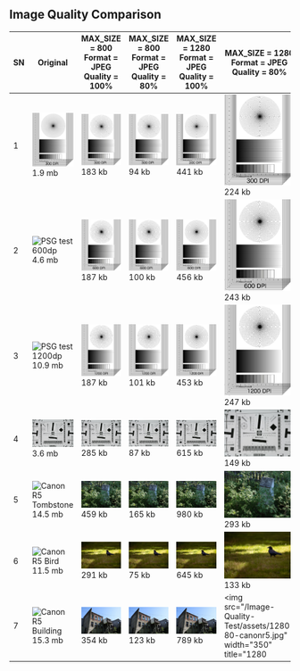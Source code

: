 ## Image Quality Comparison

| SN | Original | MAX_SIZE = 800 <br/> Format = JPEG <br/> Quality = 100% | MAX_SIZE = 800 <br/> Format = JPEG <br/> Quality = 80% | MAX_SIZE = 1280 <br/> Format = JPEG <br/> Quality = 100% | MAX_SIZE = 1280 <br/> Format = JPEG <br/> Quality = 80% |
| --- | --- | --- | --- | --- | --- |
| 1 | <img src="/Image-Quality-Test/assets/psgtest300.png" width="350" title="PSG test 300dp"> <br/> 1.9 mb | <img src="/Image-Quality-Test/assets/800-100-psg300dp.jpg" width="350" title="hover text"> <br/> 183 kb | <img src="/Image-Quality-Test/assets/800-80-psg300dp.jpg" width="350" title="hover text"> <br/> 94 kb | <img src="/Image-Quality-Test/assets/1280-100-psg300dp.jpg" width="350" title="hover text"> <br/> 441 kb | <img src="/Image-Quality-Test/assets/1280-80-psg300dp.jpg" width="350" title="hover text"> <br/> 224 kb |
| 2 | <img src="/Image-Quality-Test/assets/psgtest600.png" width="350" title="PSG test 600dp"> <br/> 4.6 mb | <img src="/Image-Quality-Test/assets/800-100-psg600dp.jpg" width="350" title="hover text"> <br/> 187 kb | <img src="/Image-Quality-Test/assets/800-80-psg600dp.jpg" width="350" title="hover text"> <br/> 100 kb | <img src="/Image-Quality-Test/assets/1280-100-psg600dp.jpg" width="350" title="hover text"> <br/> 456 kb | <img src="/Image-Quality-Test/assets/1280-80-psg600dp.jpg" width="350" title="hover text"> <br/> 243 kb |
| 3 | <img src="/Image-Quality-Test/assets/psgtest1200.png" width="350" title="PSG test 1200dp"> <br/> 10.9 mb | <img src="/Image-Quality-Test/assets/800-100-psg1200dp.jpg" width="350" title="hover text"> <br/> 187 kb | <img src="/Image-Quality-Test/assets/800-80-psg1200dp.jpg" width="350" title="hover text"> <br/> 101 kb | <img src="/Image-Quality-Test/assets/1280-100-psg1200dp.jpg" width="350" title="hover text"> <br/> 453 kb | <img src="/Image-Quality-Test/assets/1280-80-psg1200dp.jpg" width="350" title="hover text"> <br/> 247 kb |
| 4 | <img src="/Image-Quality-Test/assets/canon_eos5d.jpeg" width="350" title="Canon EOS 5d"> <br/> 3.6 mb | <img src="/Image-Quality-Test/assets/800-100-canon.jpg" width="350" title="hover text"> <br/> 285 kb | <img src="/Image-Quality-Test/assets/800-80-canon.jpg" width="350" title="hover text"> <br/> 87 kb | <img src="/Image-Quality-Test/assets/1280-100-canon.jpg" width="350" title="hover text"> <br/> 615 kb | <img src="/Image-Quality-Test/assets/1280-80-canon.jpg" width="350" title="hover text"> <br/> 149 kb |
| 5 | <img src="/Image-Quality-Test/assets/canonr5-tombstone.jpg" width="350" title="Canon R5 Tombstone"> <br/> 14.5 mb | <img src="/Image-Quality-Test/assets/800-100-canonr5-tombstone.jpg" width="350" title="hover text"> <br/> 459 kb | <img src="/Image-Quality-Test/assets/800-80-canonr5-tombstone.jpg" width="350" title="hover text"> <br/> 165 kb | <img src="/Image-Quality-Test/assets/1280-100-canonr5-tombstone.jpg" width="350" title="hover text"> <br/> 980 kb | <img src="/Image-Quality-Test/assets/1280-80-canonr5-tombstone.jpg" width="350" title="hover text"> <br/> 293 kb |
| 6 | <img src="/Image-Quality-Test/assets/canonr5-bird.jpg" width="350" title="Canon R5 Bird"> <br/> 11.5 mb | <img src="/Image-Quality-Test/assets/800-100-canonr5-bird.jpg" width="350" title="hover text"> <br/> 291 kb | <img src="/Image-Quality-Test/assets/800-80-canonr5-bird.jpg" width="350" title="hover text"> <br/> 75 kb | <img src="/Image-Quality-Test/assets/1280-100-canonr5-bird.jpg" width="350" title="hover text"> <br/> 645 kb | <img src="/Image-Quality-Test/assets/1280-80-canonr5-bird.jpg" width="350" title="hover text"> <br/> 133 kb |
| 7 | <img src="/Image-Quality-Test/assets/canon-r5-buidling.jpg" width="350" title="Canon R5 Building"> <br/> 15.3 mb | <img src="/Image-Quality-Test/assets/800-100-canonr5.jpg" width="350" title="hover text"> <br/> 354 kb | <img src="/Image-Quality-Test/assets/800-80-canonr5.jpg" width="350" title="hover text"> <br/> 123 kb | <img src="/Image-Quality-Test/assets/1280-100-canonr5.jpg" width="350" title="hover text"> <br/> 789 kb | <img src="/Image-Quality-Test/assets/1280-80-canonr5.jpg" width="350" title="1280 | 80%"> <br/> 216 kb |


